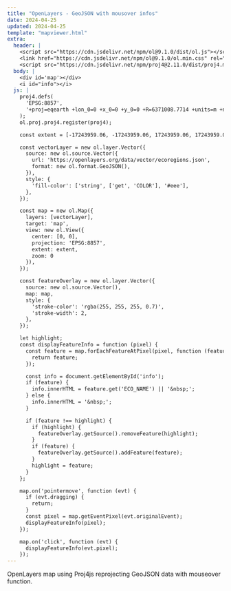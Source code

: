 ```yaml
---
title: "OpenLayers - GeoJSON with mousover infos"
date: 2024-04-25
updated: 2024-04-25
template: "mapviewer.html"
extra:
  header: |
    <script src="https://cdn.jsdelivr.net/npm/ol@9.1.0/dist/ol.js"></script>
    <link href="https://cdn.jsdelivr.net/npm/ol@9.1.0/ol.min.css" rel="stylesheet">
    <script src="https://cdn.jsdelivr.net/npm/proj4@2.11.0/dist/proj4.min.js"></script>
  body: |
    <div id='map'></div>
    <i id="info"></i>
  js: |
    proj4.defs(
      'EPSG:8857',
      '+proj=eqearth +lon_0=0 +x_0=0 +y_0=0 +R=6371008.7714 +units=m +no_defs +type=crs'
    );
    ol.proj.proj4.register(proj4);

    const extent = [-17243959.06, -17243959.06, 17243959.06, 17243959.06];

    const vectorLayer = new ol.layer.Vector({
      source: new ol.source.Vector({
        url: 'https://openlayers.org/data/vector/ecoregions.json',
        format: new ol.format.GeoJSON(),
      }),
      style: {
        'fill-color': ['string', ['get', 'COLOR'], '#eee'],
      },
    });

    const map = new ol.Map({
      layers: [vectorLayer],
      target: 'map',
      view: new ol.View({
        center: [0, 0],
        projection: 'EPSG:8857',
        extent: extent,
        zoom: 0
      }),
    });

    const featureOverlay = new ol.layer.Vector({
      source: new ol.source.Vector(),
      map: map,
      style: {
        'stroke-color': 'rgba(255, 255, 255, 0.7)',
        'stroke-width': 2,
      },
    });

    let highlight;
    const displayFeatureInfo = function (pixel) {
      const feature = map.forEachFeatureAtPixel(pixel, function (feature) {
        return feature;
      });

      const info = document.getElementById('info');
      if (feature) {
        info.innerHTML = feature.get('ECO_NAME') || '&nbsp;';
      } else {
        info.innerHTML = '&nbsp;';
      }

      if (feature !== highlight) {
        if (highlight) {
          featureOverlay.getSource().removeFeature(highlight);
        }
        if (feature) {
          featureOverlay.getSource().addFeature(feature);
        }
        highlight = feature;
      }
    };

    map.on('pointermove', function (evt) {
      if (evt.dragging) {
        return;
      }
      const pixel = map.getEventPixel(evt.originalEvent);
      displayFeatureInfo(pixel);
    });

    map.on('click', function (evt) {
      displayFeatureInfo(evt.pixel);
    });
---
```


OpenLayers map using Proj4js reprojecting GeoJSON data with mouseover function.
